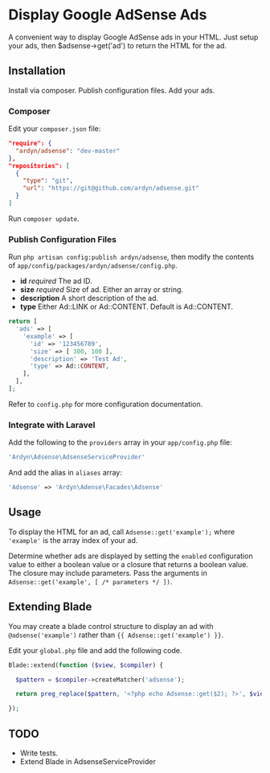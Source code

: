 # Display Google AdSense Ads

A convenient way to display Google AdSense ads in your HTML. Just setup your ads,
then $adsense->get('ad') to return the HTML for the ad.

## Installation

Install via composer. Publish configuration files. Add your ads.

### Composer

Edit your `composer.json` file:

```json
"require": {
  "ardyn/adsense": "dev-master"
},
"repositories": [
  {
    "type": "git",
    "url": "https://git@github.com/ardyn/adsense.git"
  }
]
```
Run `composer update`.

### Publish Configuration Files

Run `php artisan config:publish ardyn/adsense`, then modify the contents of `app/config/packages/ardyn/adsense/config.php`.

* **id** *required* The ad ID.
* **size** *required* Size of ad. Either an array or string.
* **description** A short description of the ad.
* **type** Either Ad::LINK or Ad::CONTENT. Default is Ad::CONTENT.

```php
return [
  'ads' => [
    'example' => [
      'id' => '123456789',
      'size' => [ 300, 100 ],
      'description' => 'Test Ad',
      'type' => Ad::CONTENT,
    ],
  ],
];
```

Refer to `config.php` for more configuration documentation.

### Integrate with Laravel

Add the following to the `providers` array in your `app/config.php` file:

```php
'Ardyn\Adsense\AdsenseServiceProvider'
```

And add the alias in `aliases` array:

```php
'Adsense' => 'Ardyn\Adense\Facades\Adsense'
```

## Usage

To display the HTML for an ad, call `Adsense::get('example');` where `'example'` is the array index of your ad.

Determine whether ads are displayed by setting the `enabled` configuration value to either a boolean value or
a closure that returns a boolean value. The closure may include parameters. Pass the arguments
in `Adsense::get('example', [ /* parameters */ ])`.

## Extending Blade

You may create a blade control structure to display an ad with `@adsense('example')` rather than `{{ Adsense::get('example') }}`.

Edit your `global.php` file and add the following code.

```php
Blade::extend(function ($view, $compiler) {

  $pattern = $compiler->createMatcher('adsense');

  return preg_replace($pattern, '<?php echo Adsense::get($2); ?>', $view);

});
```

## TODO

* Write tests.
* Extend Blade in AdsenseServiceProvider
